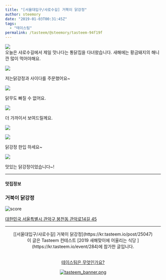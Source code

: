 ```yaml
---
title: "[서울대입구/샤로수길] 거북이 닭강정"
author: steemory
date: "2019-01-03T00:31:45Z"
tags:
  - "테이스팀"
permalink: /tasteem/@steemory/tasteem-94f19f
---
```

![](https://static.tasteem.io/uploads/3843/post/25047/content_b1150b28-9b10-4f64-a5bf-ebc40489d009.jpeg)
<br/>
오늘은 샤로수길에서 제일 맛나다는  통닭집을 다녀왔습니다. 새해에는 황금돼지의 해니깐 많이 먹어야해요.
 
![](https://static.tasteem.io/uploads/image/image/123301/7a8b649c-1dab-4074-be79-5dc48d3f9837.jpeg)

저는닭강정과 사이다를 주문했어요~

![](https://static.tasteem.io/uploads/image/image/123304/7a8b649c-1dab-4074-be79-5dc48d3f9837.jpeg)

닭무도 빠질 수 없어요.

![](https://static.tasteem.io/uploads/image/image/123303/7a8b649c-1dab-4074-be79-5dc48d3f9837.jpeg)

더 가까이서 보여드릴께요.

![](https://static.tasteem.io/uploads/image/image/123306/7a8b649c-1dab-4074-be79-5dc48d3f9837.jpeg)

![](https://static.tasteem.io/uploads/image/image/123307/7a8b649c-1dab-4074-be79-5dc48d3f9837.jpeg)

닭강정 한입 하세요~

![](https://static.tasteem.io/uploads/image/image/123308/7a8b649c-1dab-4074-be79-5dc48d3f9837.jpeg)

맛있는 닭강정이었습니다~!


---------------------
#### 맛집정보
### 거북이 닭강정
![score](https://static.tasteem.io/images/steem/1Crowns.png)

[대한민국 서울특별시 관악구 봉천동 관악로14길 45](https://kr.tasteem.io/post/25047#map)

-----------------------------------------
<center>[[서울대입구/샤로수길] 거북이 닭강정](https://kr.tasteem.io/post/25047)
<br/>이 글은 Tasteem 컨테스트
 [2019 새해맞이에 어울리는 식당 ](https://kr.tasteem.io/event/284)에 참가한 글입니다.

<br/>[테이스팀은 무엇인가요?](https://kr.tasteem.io/about)

[![tasteem_banner.png](https://static.tasteem.io/images/tasteem_banner_v3.png)](https://kr.tasteem.io)</center>